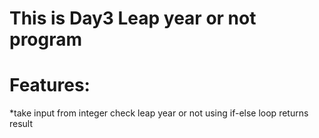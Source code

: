 # This is Day3 Leap year or not program

# Features:
*take input from integer
check leap year or not using if-else loop
returns result